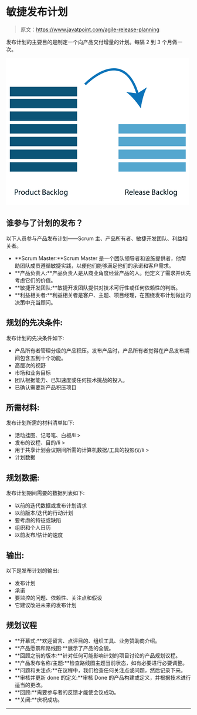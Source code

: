 # 敏捷发布计划

> 原文：<https://www.javatpoint.com/agile-release-planning>

发布计划的主要目的是制定一个向产品交付增量的计划。每隔 2 到 3 个月做一次。

![Agile Release Planning](img/2954b457af59eb13d42839e2369910ad.png)

## 谁参与了计划的发布？

以下人员参与产品发布计划——Scrum 主、产品所有者、敏捷开发团队、利益相关者。

*   **Scrum Master:**Scrum Master 是一个团队领导者和设施提供者，他帮助团队成员遵循敏捷实践，以便他们能够满足他们的承诺和客户需求。
*   **产品负责人:**产品负责人是从商业角度经营产品的人。他定义了需求并优先考虑它们的价值。
*   **敏捷开发团队:**敏捷开发团队提供对技术可行性或任何依赖性的判断。
*   **利益相关者:**利益相关者是客户、主题、项目经理，在围绕发布计划做出的决策中充当顾问。

## 规划的先决条件:

发布计划的先决条件如下:

*   产品所有者管理分级的产品积压。发布产品时，产品所有者觉得在产品发布期间包含五到十个功能。
*   高层次的视野
*   市场和业务目标
*   团队根据能力、已知速度或任何技术挑战的投入。
*   已确认需要新产品积压项目

## 所需材料:

发布计划所需的材料清单如下:

*   活动挂图、记号笔、白板/li >
*   发布的议程、目的/li >
*   用于共享计划会议期间所需的计算机数据/工具的投影仪/li >
*   计划数据

## 规划数据:

发布计划期间需要的数据列表如下:

*   以前的迭代数据或发布计划请求
*   以前版本/迭代的行动计划
*   要考虑的特征或缺陷
*   组织和个人日历
*   以前发布/估计的速度

## 输出:

以下是发布计划的输出:

*   发布计划
*   承诺
*   要监控的问题、依赖性、关注点和假设
*   它建议改进未来的发布计划

## 规划议程

*   **开幕式:**欢迎留言、点评目的、组织工具、业务赞助商介绍。
*   **产品愿景和路线图:**展示了产品的全貌。
*   **回顾之前的版本:**针对任何可能影响计划的项目讨论的产品规划议程。
*   **产品发布名称/主题:**检查路线图主题当前状态，如有必要进行必要调整。
*   **问题和关注点:**在议程中，我们检查任何关注点或问题，然后记录下来。
*   **审核并更新 done 的定义:**审核 Done 的产品构建或定义，并根据技术进行适当的更改。
*   **回顾:**需要参与者的反馈才能使会议成功。
*   **关闭:**庆祝成功。

* * *
